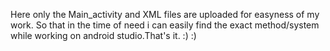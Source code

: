 Here only the Main_activity and XML files are uploaded for easyness of my work. So that in the time of need i can easily find the exact method/system while working on android studio.That's it. :) :)
